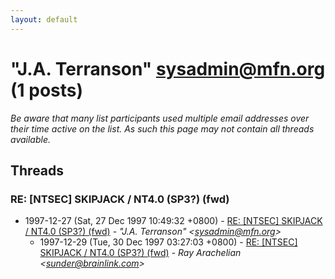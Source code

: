 ```yaml
---
layout: default
---
```


# "J.A. Terranson" <sysadmin@mfn.org> (1 posts)

_Be aware that many list participants used multiple email addresses over their time active on the list. As such this page may not contain all threads available._

## Threads

### RE: [NTSEC] SKIPJACK / NT4.0 (SP3?) (fwd)
+ 1997-12-27 (Sat, 27 Dec 1997 10:49:32 +0800) - [RE: [NTSEC] SKIPJACK / NT4.0 (SP3?) (fwd)](/archive/1997/12/012851ec575a4c96dd5ee8d29343e79fe8992fe4c97e32a33dc98228051a97d9) - _"J.A. Terranson" \<sysadmin@mfn.org\>_
  + 1997-12-29 (Tue, 30 Dec 1997 03:27:03 +0800) - [RE: [NTSEC] SKIPJACK / NT4.0 (SP3?) (fwd)](/archive/1997/12/7e0de163ea33343f9b08fcd75403299df228c4f5d5bb2b20fef72b77074a027a) - _Ray Arachelian \<sunder@brainlink.com\>_

